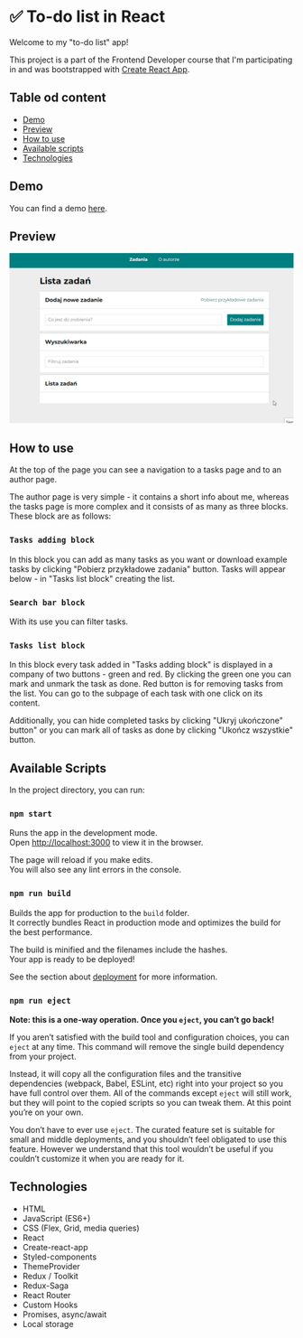 # ✅ To-do list in React

Welcome to my "to-do list" app!

This project is a part of the Frontend Developer course that I'm participating in and was bootstrapped with [Create React App](https://github.com/facebook/create-react-app).

## Table od content

* [Demo](#demo)
* [Preview](#preview)
* [How to use](#how-to-use)
* [Available scripts](#available-scripts)
* [Technologies](#technologies)
## Demo

You can find a demo [here](https://paulgrym.github.io/to-do-list-react/).

## Preview

![How to use gif ](./animation.gif)

## How to use
At the top of the page you can see a navigation to a tasks page and to an author page.

The author page is very simple - it contains a short info about me, whereas the tasks page is more complex and it consists of as many as three blocks. These block are as follows:

### `Tasks adding block` 

In this block you can add as many tasks as you want or download example tasks by clicking "Pobierz przykładowe zadania" button. Tasks will appear below - in "Tasks list block" creating the list.
### `Search bar block`

With its use you can filter tasks.
### `Tasks list block`
 
 In this block every task added in "Tasks adding block" is displayed in a company of two buttons - green and red. By clicking the green one you can mark and unmark the task as done. Red button is for removing tasks from the list. You can go to the subpage of each task with one click on its content.  

 Additionally, you can hide completed tasks by clicking "Ukryj ukończone" button" or you can mark all of tasks as done by clicking "Ukończ wszystkie" button.

## Available Scripts

In the project directory, you can run:

### `npm start`

Runs the app in the development mode.\
Open [http://localhost:3000](http://localhost:3000) to view it in the browser.

The page will reload if you make edits.\
You will also see any lint errors in the console.

### `npm run build`

Builds the app for production to the `build` folder.\
It correctly bundles React in production mode and optimizes the build for the best performance.

The build is minified and the filenames include the hashes.\
Your app is ready to be deployed!

See the section about [deployment](https://facebook.github.io/create-react-app/docs/deployment) for more information.

### `npm run eject`

**Note: this is a one-way operation. Once you `eject`, you can’t go back!**

If you aren’t satisfied with the build tool and configuration choices, you can `eject` at any time. This command will remove the single build dependency from your project.

Instead, it will copy all the configuration files and the transitive dependencies (webpack, Babel, ESLint, etc) right into your project so you have full control over them. All of the commands except `eject` will still work, but they will point to the copied scripts so you can tweak them. At this point you’re on your own.

You don’t have to ever use `eject`. The curated feature set is suitable for small and middle deployments, and you shouldn’t feel obligated to use this feature. However we understand that this tool wouldn’t be useful if you couldn’t customize it when you are ready for it.

## Technologies

- HTML
- JavaScript (ES6+)
- CSS (Flex, Grid, media queries)
- React
- Create-react-app
- Styled-components
- ThemeProvider
- Redux / Toolkit
- Redux-Saga
- React Router
- Custom Hooks
- Promises, async/await
- Local storage



